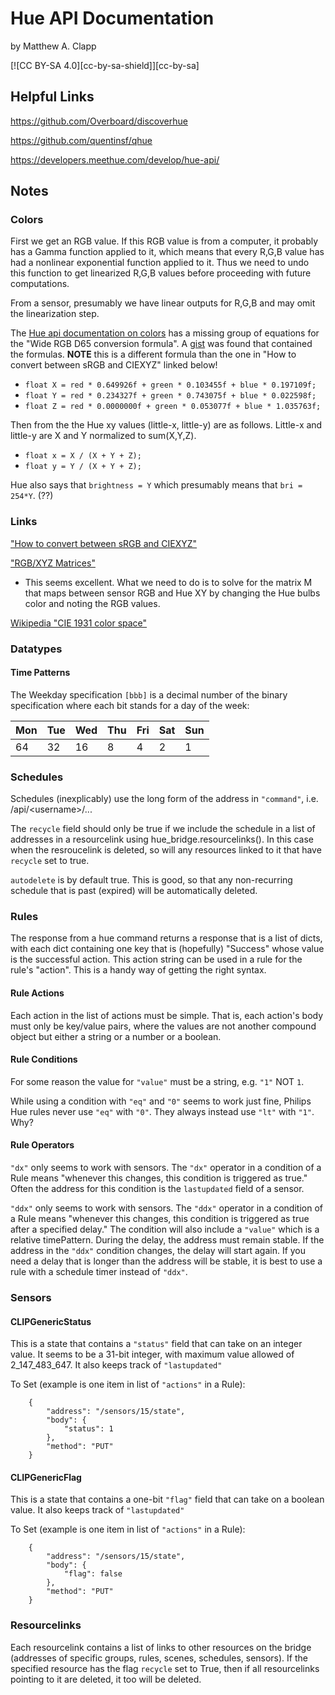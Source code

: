 # Hue API Documentation

by Matthew A. Clapp

[![CC BY-SA 4.0][cc-by-sa-shield]][cc-by-sa]

## Helpful Links

https://github.com/Overboard/discoverhue

https://github.com/quentinsf/qhue

https://developers.meethue.com/develop/hue-api/

## Notes

### Colors

First we get an RGB value.  If this RGB value is from a computer, it probably
has a Gamma function applied to it, which means that every R,G,B value has had
a nonlinear exponential function applied to it.  Thus we need to undo this
function to get linearized R,G,B values before proceeding with future
computations.

From a sensor, presumably we have linear outputs for R,G,B and may omit the
linearization step.

The [Hue api documentation on
colors](https://developers.meethue.com/develop/application-design-guidance/color-conversion-formulas-rgb-to-xy-and-back/)
has a missing group of equations for the "Wide RGB D65 conversion formula".  A
[gist](https://gist.github.com/popcorn245/30afa0f98eea1c2fd34d) was found that
contained the formulas.  **NOTE** this is a different formula than the one in
"How to convert between sRGB and CIEXYZ" linked below!

* `float X = red * 0.649926f + green * 0.103455f + blue * 0.197109f;`
* `float Y = red * 0.234327f + green * 0.743075f + blue * 0.022598f;`
* `float Z = red * 0.0000000f + green * 0.053077f + blue * 1.035763f;`

Then from the  the Hue xy values (little-x, little-y) are as follows.  Little-x
and little-y are X and Y normalized to sum(X,Y,Z).

* `float x = X / (X + Y + Z);`
* `float y = Y / (X + Y + Z);`

Hue also says that `brightness = Y` which presumably means that `bri = 254*Y`.
(??)

### Links

["How to convert between sRGB and
CIEXYZ"](https://www.image-engineering.de/library/technotes/958-how-to-convert-between-srgb-and-ciexyz)

["RGB/XYZ
Matrices"](http://www.brucelindbloom.com/index.html?Eqn_RGB_XYZ_Matrix.html)
* This seems excellent.  What we need to do is to solve for the matrix M that maps between sensor RGB and Hue XY by changing the Hue bulbs color and noting the RGB values.

[Wikipedia "CIE 1931 color
space"](https://en.wikipedia.org/wiki/CIE_1931_color_space)

### Datatypes

#### Time Patterns

The Weekday specification `[bbb]` is a decimal number of the binary
specification where each bit stands for a day of the week:

| Mon | Tue | Wed | Thu | Fri | Sat | Sun |
|-----|-----|-----|-----|-----|-----|-----|
|   64|   32|   16|    8|    4|    2|    1|

### Schedules

Schedules (inexplicably) use the long form of the address in `"command"`, i.e.
/api/\<username\>/...

The `recycle` field should only be true if we include the schedule in a list of
addresses in a resourcelink using hue\_bridge.resourcelinks().  In this case
when the resroucelink is deleted, so will any resources linked to it that
have `recycle` set to true.

`autodelete` is by default true.  This is good, so that any non-recurring
schedule that is past (expired) will be automatically deleted.

### Rules

The response from a hue command returns a response that is a list of dicts,
with each dict containing one key that is (hopefully) "Success" whose value 
is the successful action.  This action string can be used in a rule for
the rule's "action".  This is a handy way of getting the right syntax.

#### Rule Actions

Each action in the list of actions must be simple.  That is, each action's body
must only be key/value pairs, where the values are not another compound object
but either a string or a number or a boolean.

#### Rule Conditions

For some reason the value for `"value"` must be a string, e.g. `"1"` NOT `1`.

While using a condition with `"eq"` and `"0"` seems to work just fine, Philips
Hue rules never use `"eq"` with `"0"`.  They always instead use `"lt"` with
`"1"`.  Why?

#### Rule Operators

`"dx"` only seems to work with sensors.  The `"dx"` operator in a condition of
a Rule means "whenever this changes, this condition is triggered as true."
Often the address for this condition is the `lastupdated` field of a sensor.

`"ddx"` only seems to work with sensors.  The `"ddx"` operator in a condition
of a Rule means "whenever this changes, this condition is triggered as true
after a specified delay."  The condition will also include a `"value"` which is
a relative timePattern.  During the delay, the address must remain stable.
If the address in the `"ddx"` condition changes, the delay will start again.
If you need a delay that is longer than the address will be stable, it is
best to use a rule with a schedule timer instead of `"ddx"`.

### Sensors

#### CLIPGenericStatus

This is a state that contains a `"status"` field that can take on an integer
value.  It seems to be a 31-bit integer, with maximum value allowed of 
2\_147\_483\_647.  It also keeps track of `"lastupdated"`

To Set (example is one item in list of `"actions"` in a Rule):
```
    {
        "address": "/sensors/15/state",
        "body": {
            "status": 1
        },
        "method": "PUT"
    }
```

#### CLIPGenericFlag

This is a state that contains a one-bit `"flag"` field that can take on a
boolean value.  It also keeps track of `"lastupdated"`

To Set (example is one item in list of `"actions"` in a Rule):
```
    {
        "address": "/sensors/15/state",
        "body": {
            "flag": false
        },
        "method": "PUT"
    }
```

### Resourcelinks

Each resourcelink contains a list of links to other resources on the bridge
(addresses of specific groups, rules, scenes, schedules, sensors).  If the
specified resource has the flag `recycle` set to True, then if all
resourcelinks pointing to it are deleted, it too will be deleted.
